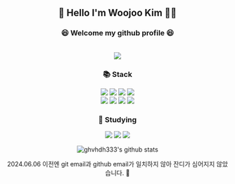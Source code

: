 <!-- ![header](https://capsule-render.vercel.app/api?type=Rect&text=WooJoo's%20github&color=6E6E6E&fontColor=ffffff&height=150&fontSize=65&section=header) -->
<div align="center">
  <p>
    <h2>🙌 Hello I'm Woojoo Kim 🙋‍♂️ </h2>
    <h3>😆 Welcome my github profile 😆</h3><br>
    <a href="https://hits.seeyoufarm.com"><img src="https://hits.seeyoufarm.com/api/count/incr/badge.svg?url=https%3A%2F%2Fgithub.com%2Fghvhdh321%2F&count_bg=%23555555&title_bg=%23555555&icon=github.svg&icon_color=%23EEEAEA&title=Github&edge_flat=false"/></a>  
  </p>
  
  <p>
    <h3>📚 Stack </h3>
    <img src="https://img.shields.io/badge/next.js-000000?style=for-the-badge&logo=next.js&logoColor=white">
    <img src="https://img.shields.io/badge/React-61DAFB?style=for-the-badge&logo=React&logoColor=white"/>
    <img src="https://img.shields.io/badge/JavaScript-F7DF1E?style=for-the-badge&logo=JavaScript&logoColor=white"/>
    <img src="https://img.shields.io/badge/tailwindcss-06B6D4?style=for-the-badge&logo=tailwindcss&logoColor=white"/> <br/>
<!--     <img src="https://img.shields.io/badge/Redux-764ABC?style=for-the-badge&logo=Redux&logoColor=white"/> -->
    <img src="https://img.shields.io/badge/Recoil-3578E5?style=for-the-badge&logo=Recoil&logoColor=white"/>
    <img src="https://img.shields.io/badge/Axios-5A29E4?style=for-the-badge&logo=Axios&logoColor=white" />
    <img src="https://img.shields.io/badge/HTML5-E34F26?style=for-the-badge&logo=HTML5&logoColor=white"/>
    <img src="https://img.shields.io/badge/CSS3-1572B6?style=for-the-badge&logo=CSS3&logoColor=white" />
  </p>

  <p>
    <h3>🐢 Studying </h3>
    <img src="https://img.shields.io/badge/TypeScript-3178C6?style=for-the-badge&logo=TypeScript&logoColor=white">
<!--     <img src="https://img.shields.io/badge/Storybook-FF4785?style=for-the-badge&logo=Storybook&logoColor=white"/> -->
    <img src="https://img.shields.io/badge/AWS-232F3E?style=for-the-badge&logo=AWS&logoColor=white"/>
    <img src="https://img.shields.io/badge/node.js-339933?style=for-the-badge&logo=node.js&logoColor=white">
  </p>
  
  ![ghvhdh333's github stats](https://github-readme-stats.vercel.app/api?username=ghvhdh333&show_icons=true)
  <!--https://simpleicons.org/ -->

  2024.06.06 이전엔 git email과 github email가 일치하지 않아 잔디가 심어지지 않았습니다. 🥹
</div>
